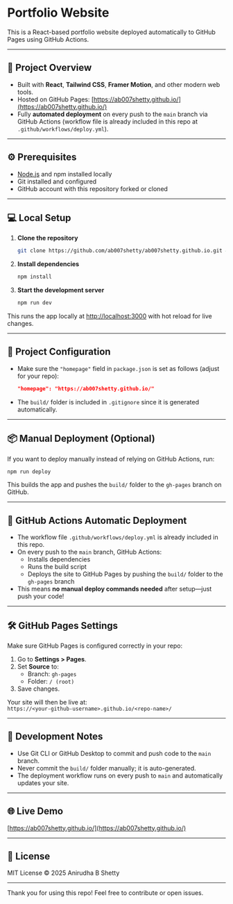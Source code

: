 # Portfolio Website

This is a React-based portfolio website deployed automatically to GitHub Pages using GitHub Actions.

---

## 🚀 Project Overview

- Built with **React**, **Tailwind CSS**, **Framer Motion**, and other modern web tools.  
- Hosted on GitHub Pages: [https://ab007shetty.github.io/](https://ab007shetty.github.io/)  
- Fully **automated deployment** on every push to the `main` branch via GitHub Actions (workflow file is already included in this repo at `.github/workflows/deploy.yml`).

---

## ⚙️ Prerequisites

- [Node.js](https://nodejs.org/) and npm installed locally  
- Git installed and configured  
- GitHub account with this repository forked or cloned

---

## 💻 Local Setup

1. **Clone the repository**

   ```bash
   git clone https://github.com/ab007shetty/ab007shetty.github.io.git && cd ab007shetty.github.io
   ```

2. **Install dependencies**

   ```bash
   npm install
   ```

3. **Start the development server**

   ```bash
   npm run dev
   ```

This runs the app locally at [http://localhost:3000](http://localhost:3000) with hot reload for live changes.

---

## 🔧 Project Configuration

- Make sure the `"homepage"` field in `package.json` is set as follows (adjust for your repo):

  ```json
  "homepage": "https://ab007shetty.github.io/"
  ```

- The `build/` folder is included in `.gitignore` since it is generated automatically.

---

## 📦 Manual Deployment (Optional)

If you want to deploy manually instead of relying on GitHub Actions, run:

```bash
npm run deploy
```

This builds the app and pushes the `build/` folder to the `gh-pages` branch on GitHub.

---

## 📂 GitHub Actions Automatic Deployment

- The workflow file `.github/workflows/deploy.yml` is already included in this repo.  
- On every push to the `main` branch, GitHub Actions:  
  - Installs dependencies  
  - Runs the build script  
  - Deploys the site to GitHub Pages by pushing the `build/` folder to the `gh-pages` branch  
- This means **no manual deploy commands needed** after setup—just push your code!

---

## 🛠 GitHub Pages Settings

Make sure GitHub Pages is configured correctly in your repo:

1. Go to **Settings > Pages**.  
2. Set **Source** to:  
   - Branch: `gh-pages`  
   - Folder: `/ (root)`  
3. Save changes.

Your site will then be live at:  
`https://<your-github-username>.github.io/<repo-name>/`

---

## 📝 Development Notes

- Use Git CLI or GitHub Desktop to commit and push code to the `main` branch.  
- Never commit the `build/` folder manually; it is auto-generated.  
- The deployment workflow runs on every push to `main` and automatically updates your site.

---

## 🌐 Live Demo

[https://ab007shetty.github.io/](https://ab007shetty.github.io/)

---

## 📜 License

MIT License © 2025 Anirudha B Shetty

---

Thank you for using this repo! Feel free to contribute or open issues.
